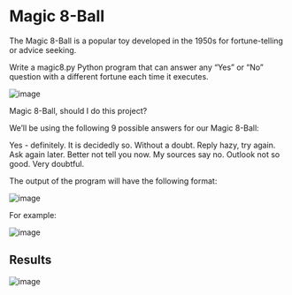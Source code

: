 # Magic 8-Ball

The Magic 8-Ball is a popular toy developed in the 1950s for fortune-telling or advice seeking.

Write a magic8.py Python program that can answer any “Yes” or “No” question with a different fortune each time it executes.

![image](https://user-images.githubusercontent.com/119771144/211783106-ac8e5f10-82e4-4038-b4be-6082a7c7e00e.png)

Magic 8-Ball, should I do this project?

We’ll be using the following 9 possible answers for our Magic 8-Ball:

Yes - definitely.
It is decidedly so.
Without a doubt.
Reply hazy, try again.
Ask again later.
Better not tell you now.
My sources say no.
Outlook not so good.
Very doubtful.

The output of the program will have the following format:

![image](https://user-images.githubusercontent.com/119771144/211782913-f55f0f0f-46eb-43f2-adb2-4521e340e32d.png)

For example:

![image](https://user-images.githubusercontent.com/119771144/211782995-fb046281-6c2c-498a-9062-b96f3e22c308.png)

## Results 

![image](https://user-images.githubusercontent.com/119771144/211783792-98823335-cbcf-4f33-bf10-2b5c75b51510.png)

